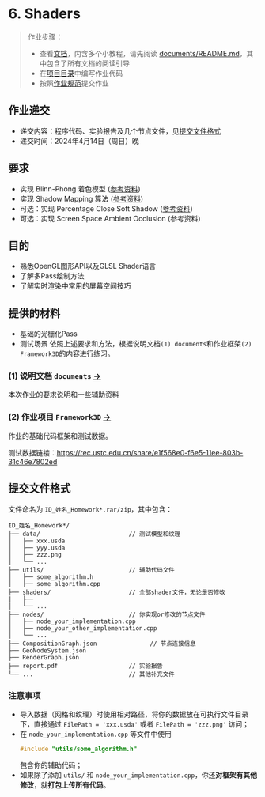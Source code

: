 # 6. Shaders

> 作业步骤：
> - 查看[文档](documents/README.md)，内含多个小教程，请先阅读 [documents/README.md](documents/README.md)，其中包含了所有文档的阅读引导
> - 在[项目目录](../../Framework3D/)中编写作业代码
> - 按照[作业规范](../README.md)提交作业

## 作业递交

- 递交内容：程序代码、实验报告及几个节点文件，见[提交文件格式](#提交文件格式)
- 递交时间：2024年4月14日（周日）晚

## 要求

- 实现 Blinn-Phong 着色模型 ([参考资料](https://learnopengl-cn.github.io/02%20Lighting/03%20Materials/))
- 实现 Shadow Mapping 算法 ([参考资料](https://learnopengl-cn.github.io/05%20Advanced%20Lighting/03%20Shadows/01%20Shadow%20Mapping/))
- 可选：实现 Percentage Close Soft Shadow ([参考资料](https://zhuanlan.zhihu.com/p/478472753))
- 可选：实现 Screen Space Ambient Occlusion (参考资料)


## 目的

- 熟悉OpenGL图形API以及GLSL Shader语言
- 了解多Pass绘制方法
- 了解实时渲染中常用的屏幕空间技巧


## 提供的材料

- 基础的光栅化Pass
- 测试场景
依照上述要求和方法，根据说明文档`(1) documents`和作业框架`(2) Framework3D`的内容进行练习。

### (1) 说明文档 `documents` [->](documents/) 

本次作业的要求说明和一些辅助资料

### (2) 作业项目 `Framework3D` [->](../../Framework3D/) 

作业的基础代码框架和测试数据。

测试数据链接：https://rec.ustc.edu.cn/share/e1f568e0-f6e5-11ee-803b-31c46e7802ed

## 提交文件格式

文件命名为 `ID_姓名_Homework*.rar/zip`，其中包含：

```
ID_姓名_Homework*/
├── data/                         // 测试模型和纹理
│   ├── xxx.usda
│   ├── yyy.usda
│   ├── zzz.png
│   └── ...  
├── utils/                        // 辅助代码文件
│   ├── some_algorithm.h
│   ├── some_algorithm.cpp
├── shaders/                      // 全部shader文件，无论是否修改
|   ├──
│   └── ...  
├── nodes/                        // 你实现or修改的节点文件
│   ├── node_your_implementation.cpp
│   ├── node_your_other_implementation.cpp
│   └── ...  
├── CompositionGraph.json               // 节点连接信息
├── GeoNodeSystem.json
├── RenderGraph.json
├── report.pdf                    // 实验报告
└── ...                           // 其他补充文件

```

### 注意事项

- 导入数据（网格和纹理）时使用相对路径，将你的数据放在可执行文件目录下，直接通过 `FilePath = 'xxx.usda'` 或者 `FilePath = 'zzz.png'` 访问；
- 在 `node_your_implementation.cpp` 等文件中使用
  ```cpp
  #include "utils/some_algorithm.h"
  ```
  包含你的辅助代码；
- 如果除了添加 `utils/` 和 `node_your_implementation.cpp`，你还**对框架有其他修改**，就**打包上传所有代码**。